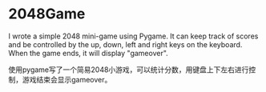 # 2048Game
I wrote a simple 2048 mini-game using Pygame. It can keep track of scores and be controlled by the up, down, left and right keys on the keyboard. When the game ends, it will display "gameover".

使用pygame写了一个简易2048小游戏，可以统计分数，用键盘上下左右进行控制，游戏结束会显示gameover。
